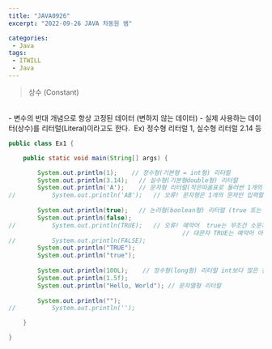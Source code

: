 ```yaml
---
title: "JAVA0926"
excerpt: "2022-09-26 JAVA 차동원 쌤"

categories:
 - Java
tags:
 - ITWILL
 - Java
---
```

<Blockquote> 상수 (Constant) </Blockquote><br>
- 변수의 반대 개념으로 항상 고정된 데이터 (변하지 않는 데이터)     
- 실제 사용하는 데이터(상수)를 리터럴(Literal)이라고도 한다.   
&nbsp;Ex) 정수형 리터럴 1, 실수형 리터럴 2.14 등   
<br>

```java   
public class Ex1 {

	public static void main(String[] args) {

		System.out.println(1);	  // 정수형(기본형 = int형) 리터럴  
		System.out.println(3.14);	// 실수형(기본형double형) 리터럴
		System.out.println('A');	// 문자형 리터럴(작은따옴표로 둘러싼 1개의 문자)
//	        System.out.println('AB');	// 오류! 문자형은 1개의 문자만 입력할 수 있다!
		
		System.out.println(true);	// 논리형(boolean형) 리터럴 (true 또는 false) - 이미 정해진 예약어
		System.out.println(false);
//	        System.out.println(TRUE);	// 오류! 예약어  true는 무조건 소문자로 써야함!
									            // 대문자 TRUE는 예약어 아님!
//	        System.out.println(FALSE);
		System.out.println("TRUE");
		System.out.println("true");
		
		System.out.println(100L);	 // 정수형(long형) 리터럴 int보다 많은 정수들을 저장
		System.out.println(1.5f);
		System.out.println("Hello, World");	// 문자열형 리터럴
		
		System.out.println("");
//	        System.out.println('');

	}

}
```

